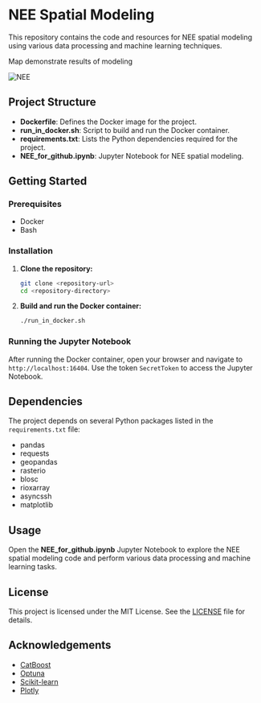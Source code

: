 # NEE Spatial Modeling

This repository contains the code and resources for NEE spatial modeling using various data processing and machine learning techniques.

Map demonstrate results of modeling

![NEE](/plots/SOME_MAP.png)

## Project Structure

- **Dockerfile**: Defines the Docker image for the project.
- **run_in_docker.sh**: Script to build and run the Docker container.
- **requirements.txt**: Lists the Python dependencies required for the project.
- **NEE_for_github.ipynb**: Jupyter Notebook for NEE spatial modeling.



## Getting Started

### Prerequisites

- Docker
- Bash

### Installation

1. **Clone the repository:**
    ```bash
    git clone <repository-url>
    cd <repository-directory>
    ```

2. **Build and run the Docker container:**
    ```bash
    ./run_in_docker.sh
    ```

### Running the Jupyter Notebook

After running the Docker container, open your browser and navigate to `http://localhost:16404`. Use the token `SecretToken` to access the Jupyter Notebook.

## Dependencies

The project depends on several Python packages listed in the `requirements.txt` file:

- pandas
- requests
- geopandas
- rasterio
- blosc
- rioxarray
- asyncssh
- matplotlib

## Usage

Open the **NEE_for_github.ipynb** Jupyter Notebook to explore the NEE spatial modeling code and perform various data processing and machine learning tasks.

## License

This project is licensed under the MIT License. See the [LICENSE](LICENSE) file for details.

## Acknowledgements

- [CatBoost](https://catboost.ai/)
- [Optuna](https://optuna.org/)
- [Scikit-learn](https://scikit-learn.org/)
- [Plotly](https://plotly.com/)